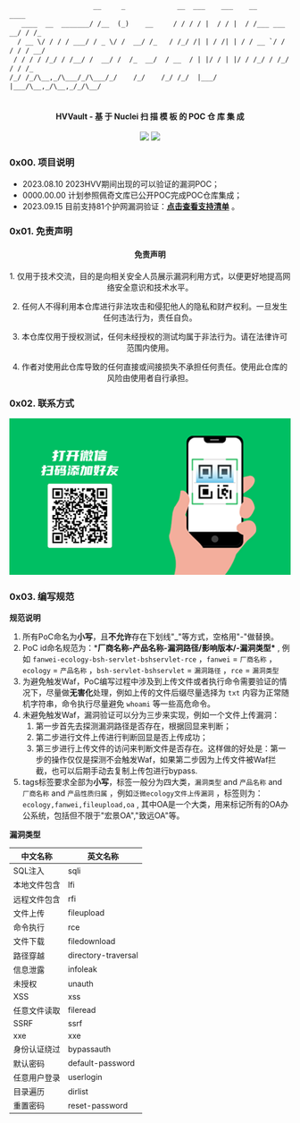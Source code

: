 
```
                     __     _             __  ___    ___    __            ____ 
   ____  __  _______/ /__  (_)    __     / / / / |  / / |  / /___ ___  __/ / /_
  / __ \/ / / / ___/ / _ \/ /  __/ /_   / /_/ /| | / /| | / / __ `/ / / / / __/
 / / / / /_/ / /__/ /  __/ /  /_  __/  / __  / | |/ / | |/ / /_/ / /_/ / / /_  
/_/ /_/\__,_/\___/_/\___/_/    /_/    /_/ /_/  |___/  |___/\__,_/\__,_/_/\__/  
                                                                               
```

<h4 align="center">HVVault - 基 于 Nuclei 扫 描 模 板 的 POC 仓 库 集 成</h4>
<p align="center">
<a href="https://opensource.org/licenses/MIT"><img src="https://img.shields.io/badge/license-MIT-_red.svg"></a>
<a href="https://github.com/asaotomo/fofamap/issues"><img src="https://img.shields.io/badge/contributions-welcome-brightgreen.svg?style=flat"></a>
</p>


### 0x00. 项目说明
- 2023.08.10 2023HVV期间出现的可以验证的漏洞POC；
- 0000.00.00 计划参照佩奇文库已公开POC完成POC仓库集成；
- 2023.09.15 目前支持81个护网漏洞验证：**[点击查看支持清单](支持清单.md)** 。


### 0x01. 免责声明
<h4 align="center">免责声明</h4>
<p align="center">1. 仅用于技术交流，目的是向相关安全人员展示漏洞利用方式，以便更好地提高网络安全意识和技术水平。</p>
<p align="center">2. 任何人不得利用本仓库进行非法攻击和侵犯他人的隐私和财产权利。一旦发生任何违法行为，责任自负。</p>
<p align="center">3. 本仓库仅用于授权测试，任何未经授权的测试均属于非法行为。请在法律许可范围内使用。</p>
<p align="center">4. 作者对使用此仓库导致的任何直接或间接损失不承担任何责任。使用此仓库的风险由使用者自行承担。</p>

### 0x02. 联系方式
![wx.png](docs%2Fwx.png)

### 0x03. 编写规范
**规范说明**
1. 所有PoC命名为**小写**，且**不允许**存在下划线"_"等方式，空格用"-"做替换。
2. PoC id命名规范为：***厂商名称-产品名称-漏洞路径/影响版本/-漏洞类型\*** , 例如 `fanwei-ecology-bsh-servlet-bshservlet-rce` ，`fanwei` = `厂商名称` ，`ecology` = `产品名称` ，`bsh-servlet-bshservlet` = `漏洞路径` ，`rce` = `漏洞类型` 
3. 为避免触发Waf，PoC编写过程中涉及到上传文件或者执行命令需要验证的情况下，尽量做**无害化**处理，例如上传的文件后缀尽量选择为 `txt`  内容为正常随机字符串，命令执行尽量避免 `whoami` 等一些高危命令。
4. 未避免触发Waf，漏洞验证可以分为三步来实现，例如一个文件上传漏洞：
   1. 第一步首先去探测漏洞路径是否存在，根据回显来判断；
   2. 第二步进行文件上传进行判断回显是否上传成功；
   3. 第三步进行上传文件的访问来判断文件是否存在。这样做的好处是：第一步的操作仅仅是探测不会触发Waf，如果第二步因为上传文件被Waf拦截，也可以后期手动去复制上传包进行bypass.
5. tags标签要求全部为**小写**，标签一般分为四大类，`漏洞类型` and `产品名称` and `厂商名称` and `产品性质归属` ，例如`泛微ecology文件上传漏洞` ，标签则为：`ecology,fanwei,fileupload,oa` , 其中OA是一个大类，用来标记所有的OA办公系统，包括但不限于"宏景OA","致远OA"等。﻿

**漏洞类型**

| 中文名称    | 英文名称            |
| ----------- | ------------------- |
| SQL注入     | sqli                |
| 本地文件包含 | lfi                 |
| 远程文件包含 | rfi                 |
| 文件上传    | fileupload          |
| 命令执行    | rce                 |
| 文件下载    | filedownload        |
| 路径穿越    | directory-traversal |
| 信息泄露    | infoleak            |
| 未授权      | unauth              |
| XSS         | xss                 |
| 任意文件读取 | fileread            |
| SSRF        | ssrf                |
| xxe         | xxe                 |
| 身份认证绕过 | bypassauth          |
| 默认密码    | default-password    |
| 任意用户登录 | userlogin           |
| 目录遍历    | dirlist             |
| 重置密码    | reset-password      |
